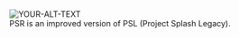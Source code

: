 # <picture>
 <source media="(prefers-color-scheme: dark)" srcset="https://user-images.githubusercontent.com/88814878/236376248-c942da32-09af-452b-b789-4b3b2b222551.svg">
 <source media="(prefers-color-scheme: light)" srcset="https://user-images.githubusercontent.com/88814878/236376261-2fbdc7aa-a86d-40db-b654-419cbb8a96ba.svg">
 <img alt="YOUR-ALT-TEXT" src="YOUR-DEFAULT-IMAGE">
</picture>
</br>
PSR is an improved version of PSL (Project Splash Legacy).
